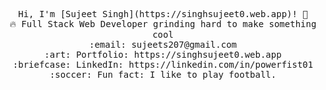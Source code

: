 <p align="center">
  <samp>
    Hi, I'm [Sujeet Singh](https://singhsujeet0.web.app)! 👋 <br>
    🔥 Full Stack Web Developer grinding hard to make something cool  <br>
<!--     :sparkles: Favorite Tech: JavaScript, Python ... <br> -->
<!--     :notebook: I’m currently learning DS and Algo...  <br> -->
    :email:	sujeets207@gmail.com <br>
    :art: Portfolio: https://singhsujeet0.web.app <br>
    :briefcase: LinkedIn: https://linkedin.com/in/powerfist01 <br>
    :soccer: Fun fact: I like to play football.
  </samp>
</p>
